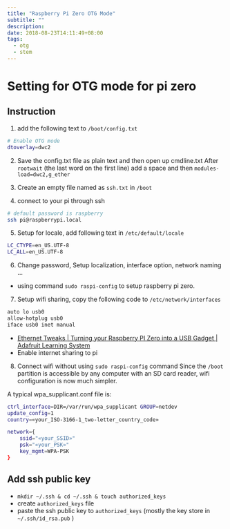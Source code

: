 ```yaml
---
title: "Raspberry Pi Zero OTG Mode"
subtitle: ""
description:
date: 2018-08-23T14:11:49+08:00
tags:
  - otg
  - stem
---
```


# Setting for OTG mode for pi zero
## Instruction

1. add the following text to `/boot/config.txt`
```sh
# Enable OTG mode
dtoverlay=dwc2
```

2. Save the config.txt file as plain text and then open up cmdline.txt After `rootwait` (the last word on the first line) add a space and then `modules-load=dwc2,g_ether`

3. Create an empty file named as `ssh.txt` in `/boot`

4. connect to your pi through ssh
``` sh
# default password is raspberry
ssh pi@raspberrypi.local
```

5. Setup for locale, add following text in `/etc/default/locale`
```sh
LC_CTYPE=en_US.UTF-8
LC_ALL=en_US.UTF-8
```

6. Change password, Setup localization, interface option, network naming ...
  + using command `sudo raspi-config` to setup raspberry pi zero.

7. Setup wifi sharing, copy the following code to `/etc/network/interfaces`
``` sh
auto lo usb0
allow-hotplug usb0
iface usb0 inet manual
```
  + [Ethernet Tweaks | Turning your Raspberry PI Zero into a USB Gadget | Adafruit Learning System](https://learn.adafruit.com/turning-your-raspberry-pi-zero-into-a-usb-gadget/ethernet-tweaks)
  + Enable internet sharing to pi

8. Connect wifi without using `sudo raspi-config` command
Since the `/boot` partition is accessible by any computer with an SD card reader,
wifi configuration is now much simpler.

A typical wpa_supplicant.conf file is:

```sh
ctrl_interface=DIR=/var/run/wpa_supplicant GROUP=netdev
update_config=1
country=«your_ISO-3166-1_two-letter_country_code»

network={
    ssid="«your_SSID»"
    psk="«your_PSK»"
    key_mgmt=WPA-PSK
}
```

## Add ssh public key
- `mkdir ~/.ssh & cd ~/.ssh & touch authorized_keys`
- create `authorized_keys` file
- paste the ssh public key to `authorized_keys` (mostly the key store in `~/.ssh/id_rsa.pub` )
